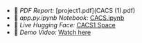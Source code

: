 - 📄 *PDF Report:* [project1.pdf](CACS (1).pdf)
- 📓 *app.py.ipynb Notebook:* [CACS.ipynb](intelligent_citizen_engagement_platform.ipynb)
- 🤖 *Live Hugging Face:* [CACS1 Space](https://huggingface.co/spaces/franklinm6081/ICEP)
- 🎥 *Demo Video:* [Watch here](https://drive.google.com/file/d/1FHqhSkOEJXiYsohvhTslHjsi7gVBq7Cw/view)
